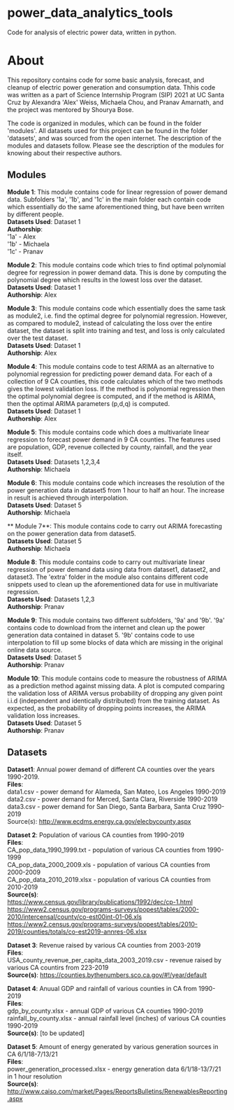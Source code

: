 # power_data_analytics_tools
 Code for analysis of electric power data, written in python.
 
# About
This repository contains code for some basic analysis, forecast, and cleanup of electric power generation and consumption data. Thhis code was written as a part of Science Internship Program (SIP) 2021 at UC Santa Cruz by Alexandra 'Alex' Weiss, Michaela Chou, and Pranav Amarnath, and the project was mentored by Shourya Bose.

The code is organized in modules, which can be found in the folder 'modules'. All datasets used for this project can be found in the folder 'datasets', and was sourced from the open internet. The description of the modules and datasets follow. Please see the description of the modules for knowing about their respective authors.

## Modules

**Module 1**: This module contains code for linear regression of power demand data. Subfolders '1a', '1b', and '1c' in the main folder each contain code which essentially do the same aforementioned thing, but have been wrriten by different people.  
**Datasets Used**: Dataset 1  
**Authorship**:  
'1a' - Alex  
'1b' - Michaela  
'1c' - Pranav

**Module 2**: This module contains code which tries to find optimal polynomial degree for regression in power demand data. This is done by computing the polynomial degree which results in the lowest loss over the dataset.  
**Datasets Used**: Dataset 1  
**Authorship**: Alex

**Module 3**: This module contains code which essentially does the same task as module2, i.e. find the optimal degree for polynomial regression. However, as compared to module2, instead of calculating the loss over the entire dataset, the dataset is split into training and test, and loss is only calculated over the test dataset.  
**Datasets Used**: Dataset 1  
**Authorship**: Alex

**Module 4**: This module contains code to test ARIMA as an alternative to polynomial regression for predicting power demand data. For each of a collection of 9 CA counties, this code calculates which of the two methods gives the lowest validation loss. If the method is polynomial regression then the optimal polynomial degree is computed, and if the method is ARIMA, then the optimal ARIMA parameters (p,d,q) is computed.  
**Datasets Used**: Dataset 1  
**Authorship**: Alex

**Module 5**: This module contains code which does a multivariate linear regression to forecast power demand in 9 CA counties. The features used are population, GDP, revenue collected by county, rainfall, and the year itself.  
**Datasets Used**: Datasets 1,2,3,4  
**Authorship**: Michaela

**Module 6**: This module contains code which increases the resolution of the power generation data in dataset5 from 1 hour to half an hour. The increase in result is achieved through interpolation.  
**Datasets Used**: Dataset 5  
**Authorship**: Michaela

** Module 7**: This module contains code to carry out ARIMA forecasting on the power generation data from dataset5.  
**Datasets Used**: Dataset 5  
**Authorship**: Michaela

**Module 8**: This module contains code to carry out multivariate linear regression of power demand data using data from dataset1, dataset2, and dataset3. The 'extra' folder in the module also contains different code snippets used to clean up the aforementioned data for use in multivariate regression.  
**Datasets Used**: Datasets 1,2,3  
**Authorship**: Pranav

**Module 9**: This module contains two different subfolders, '9a' and '9b'. '9a' contains code to download from the internet and clean up the power generation data contained in dataset 5. '9b' contains code to use interpolation to fill up some blocks of data which are missing in the original online data source.  
**Datasets Used**: Dataset 5  
**Authorship**: Pranav

**Module 10**: This module contains code to measure the robustness of ARIMA as a prediction method against missing data. A plot is computed comparing the validation loss of ARIMA versus probability of dropping any given point i.i.d (independent and identically distributed) from the training dataset. As expected, as the probability of dropping points increases, the ARIMA validation loss increases.  
**Datasets Used**: Dataset 5  
**Authorship**: Pranav

## Datasets

**Dataset1**: Annual power demand of different CA counties over the years 1990-2019.  
**Files**:  
data1.csv - power demand for Alameda, San Mateo, Los Angeles 1990-2019  
data2.csv - power demand for Merced, Santa Clara, Riverside 1990-2019  
data3.csv - power demand for San Diego, Santa Barbara, Santa Cruz 1990-2019  
Source(s): http://www.ecdms.energy.ca.gov/elecbycounty.aspx

**Dataset 2**: Population of various CA counties from 1990-2019  
**Files**:  
CA_pop_data_1990_1999.txt - population of various CA counties from 1990-1999  
CA_pop_data_2000_2009.xls - population of various CA counties from 2000-2009  
CA_pop_data_2010_2019.xlsx - population of various CA counties from 2010-2019  
**Source(s)**:  
https://www.census.gov/library/publications/1992/dec/cp-1.html  
https://www2.census.gov/programs-surveys/popest/tables/2000-2010/intercensal/county/co-est00int-01-06.xls  
https://www2.census.gov/programs-surveys/popest/tables/2010-2019/counties/totals/co-est2019-annres-06.xlsx  

**Dataset 3**: Revenue raised by various CA counties from 2003-2019  
**Files**:  
USA_county_revenue_per_capita_data_2003_2019.csv - revenue raised by various CA countirs from 223-2019  
**Source(s)**: https://counties.bythenumbers.sco.ca.gov/#!/year/default

**Dataset 4**: Anuual GDP and rainfall of various counties in CA from 1990-2019  
**Files**:  
gdp_by_county.xlsx - annual GDP of various CA counties 1990-2019  
rainfall_by_county.xlsx - annual rainfall level (inches) of various CA counties 1990-2019  
**Source(s)**: [to be updated]

**Dataset 5**: Amount of energy generated by various generation sources in CA 6/1/18-7/13/21  
**Files**:  
power_generation_processed.xlsx - energy generation data 6/1/18-13/7/21 in 1 hour resolution  
**Source(s)**: http://www.caiso.com/market/Pages/ReportsBulletins/RenewablesReporting.aspx
